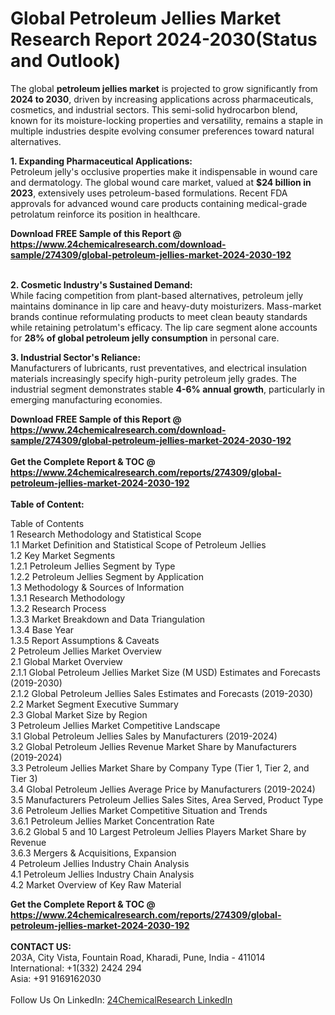 <h1>Global Petroleum Jellies Market Research Report 2024-2030(Status and Outlook)</h1><p>The global <strong>petroleum jellies market</strong> is projected to grow significantly from <strong>2024 to 2030</strong>, driven by increasing applications across pharmaceuticals, cosmetics, and industrial sectors. This semi-solid hydrocarbon blend, known for its moisture-locking properties and versatility, remains a staple in multiple industries despite evolving consumer preferences toward natural alternatives.</p><p><strong>1. Expanding Pharmaceutical Applications:</strong><br>
Petroleum jelly's occlusive properties make it indispensable in wound care and dermatology. The global wound care market, valued at <strong>$24 billion in 2023</strong>, extensively uses petroleum-based formulations. Recent FDA approvals for advanced wound care products containing medical-grade petrolatum reinforce its position in healthcare.</p><div><b>Download FREE Sample of this Report @ 
            <a href="https://www.24chemicalresearch.com/download-sample/274309/global-petroleum-jellies-market-2024-2030-192">
            https://www.24chemicalresearch.com/download-sample/274309/global-petroleum-jellies-market-2024-2030-192</a></b></div><br><p><strong>2. Cosmetic Industry's Sustained Demand:</strong><br>
While facing competition from plant-based alternatives, petroleum jelly maintains dominance in lip care and heavy-duty moisturizers. Mass-market brands continue reformulating products to meet clean beauty standards while retaining petrolatum's efficacy. The lip care segment alone accounts for <strong>28% of global petroleum jelly consumption</strong> in personal care.</p><p><strong>3. Industrial Sector's Reliance:</strong><br>
Manufacturers of lubricants, rust preventatives, and electrical insulation materials increasingly specify high-purity petroleum jelly grades. The industrial segment demonstrates stable <strong>4-6% annual growth</strong>, particularly in emerging manufacturing economies.</p><div><b>Download FREE Sample of this Report @ 
            <a href="https://www.24chemicalresearch.com/download-sample/274309/global-petroleum-jellies-market-2024-2030-192">
            https://www.24chemicalresearch.com/download-sample/274309/global-petroleum-jellies-market-2024-2030-192</a></b></div><br><div><b>Get the Complete Report & TOC @ 
            <a href="https://www.24chemicalresearch.com/reports/274309/global-petroleum-jellies-market-2024-2030-192">
            https://www.24chemicalresearch.com/reports/274309/global-petroleum-jellies-market-2024-2030-192</a></b></div><br>
            <b>Table of Content:</b><p>Table of Contents<br />
1 Research Methodology and Statistical Scope<br />
1.1 Market Definition and Statistical Scope of Petroleum Jellies<br />
1.2 Key Market Segments<br />
1.2.1 Petroleum Jellies Segment by Type<br />
1.2.2 Petroleum Jellies Segment by Application<br />
1.3 Methodology & Sources of Information<br />
1.3.1 Research Methodology<br />
1.3.2 Research Process<br />
1.3.3 Market Breakdown and Data Triangulation<br />
1.3.4 Base Year<br />
1.3.5 Report Assumptions & Caveats<br />
2 Petroleum Jellies Market Overview<br />
2.1 Global Market Overview<br />
2.1.1 Global Petroleum Jellies Market Size (M USD) Estimates and Forecasts (2019-2030)<br />
2.1.2 Global Petroleum Jellies Sales Estimates and Forecasts (2019-2030)<br />
2.2 Market Segment Executive Summary<br />
2.3 Global Market Size by Region<br />
3 Petroleum Jellies Market Competitive Landscape<br />
3.1 Global Petroleum Jellies Sales by Manufacturers (2019-2024)<br />
3.2 Global Petroleum Jellies Revenue Market Share by Manufacturers (2019-2024)<br />
3.3 Petroleum Jellies Market Share by Company Type (Tier 1, Tier 2, and Tier 3)<br />
3.4 Global Petroleum Jellies Average Price by Manufacturers (2019-2024)<br />
3.5 Manufacturers Petroleum Jellies Sales Sites, Area Served, Product Type<br />
3.6 Petroleum Jellies Market Competitive Situation and Trends<br />
3.6.1 Petroleum Jellies Market Concentration Rate<br />
3.6.2 Global 5 and 10 Largest Petroleum Jellies Players Market Share by Revenue<br />
3.6.3 Mergers & Acquisitions, Expansion<br />
4 Petroleum Jellies Industry Chain Analysis<br />
4.1 Petroleum Jellies Industry Chain Analysis<br />
4.2 Market Overview of Key Raw Material</p><div><b>Get the Complete Report & TOC @ 
            <a href="https://www.24chemicalresearch.com/reports/274309/global-petroleum-jellies-market-2024-2030-192">
            https://www.24chemicalresearch.com/reports/274309/global-petroleum-jellies-market-2024-2030-192</a></b></div><br><b>CONTACT US:</b><br>
            203A, City Vista, Fountain Road, Kharadi, Pune, India - 411014<br>
            International: +1(332) 2424 294<br>
            Asia: +91 9169162030 <br><br>
            Follow Us On LinkedIn: <a href="https://www.linkedin.com/company/24chemicalresearch/">24ChemicalResearch LinkedIn</a>